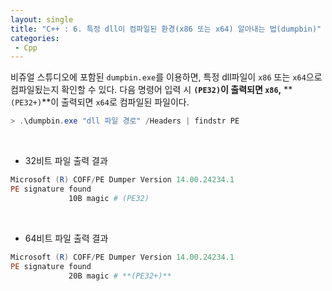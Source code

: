 ```yaml
---
layout: single
title: "C++ : 6. 특정 dll이 컴파일된 환경(x86 또는 x64) 알아내는 법(dumpbin)"
categories:
 - Cpp
---
```


비쥬얼 스튜디오에 포함된 `dumpbin.exe`를 이용하면, 특정 dll파일이 `x86` 또는 `x64`으로 컴파일됬는지 확인할 수 있다. 다음 명령어 입력 시 **`(PE32)`**이 출력되면 `x86`**,** **`(PE32+)`**이 출력되면 `x64`로 컴파일된 파일이다.

```powershell
> .\dumpbin.exe "dll 파일 경로" /Headers | findstr PE
```

<br/>

- 32비트 파일 출력 결과

```powershell
Microsoft (R) COFF/PE Dumper Version 14.00.24234.1
PE signature found
             10B magic # (PE32)
```

<br/>

- 64비트 파일 출력 결과

```powershell
Microsoft (R) COFF/PE Dumper Version 14.00.24234.1
PE signature found
             20B magic # **(PE32+)**
```